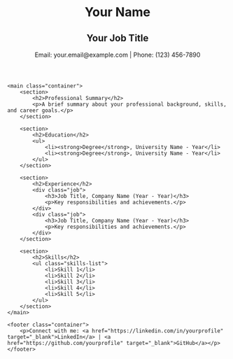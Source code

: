 <!DOCTYPE html>
<html lang="en">
<head>
    <meta charset="UTF-8">
    <meta name="viewport" content="width=device-width, initial-scale=1.0">
    <title>Your Name - CV</title>
    <link rel="stylesheet" href="styles.css">
</head>
<body>
    <header>
        <div class="container">
            <h1>Your Name</h1>
            <h2>Your Job Title</h2>
            <p>Email: your.email@example.com | Phone: (123) 456-7890</p>
        </div>
    </header>

    <main class="container">
        <section>
            <h2>Professional Summary</h2>
            <p>A brief summary about your professional background, skills, and career goals.</p>
        </section>

        <section>
            <h2>Education</h2>
            <ul>
                <li><strong>Degree</strong>, University Name - Year</li>
                <li><strong>Degree</strong>, University Name - Year</li>
            </ul>
        </section>

        <section>
            <h2>Experience</h2>
            <div class="job">
                <h3>Job Title, Company Name (Year - Year)</h3>
                <p>Key responsibilities and achievements.</p>
            </div>
            <div class="job">
                <h3>Job Title, Company Name (Year - Year)</h3>
                <p>Key responsibilities and achievements.</p>
            </div>
        </section>

        <section>
            <h2>Skills</h2>
            <ul class="skills-list">
                <li>Skill 1</li>
                <li>Skill 2</li>
                <li>Skill 3</li>
                <li>Skill 4</li>
                <li>Skill 5</li>
            </ul>
        </section>
    </main>

    <footer class="container">
        <p>Connect with me: <a href="https://linkedin.com/in/yourprofile" target="_blank">LinkedIn</a> | <a href="https://github.com/yourprofile" target="_blank">GitHub</a></p>
    </footer>
</body>
</html>
